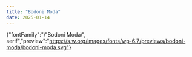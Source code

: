 ```yaml
---
title: "Bodoni Moda"
date: 2025-01-14
---
```


{"fontFamily":"\\"Bodoni Moda\\", serif","preview":"https://s.w.org/images/fonts/wp-6.7/previews/bodoni-moda/bodoni-moda.svg"}
